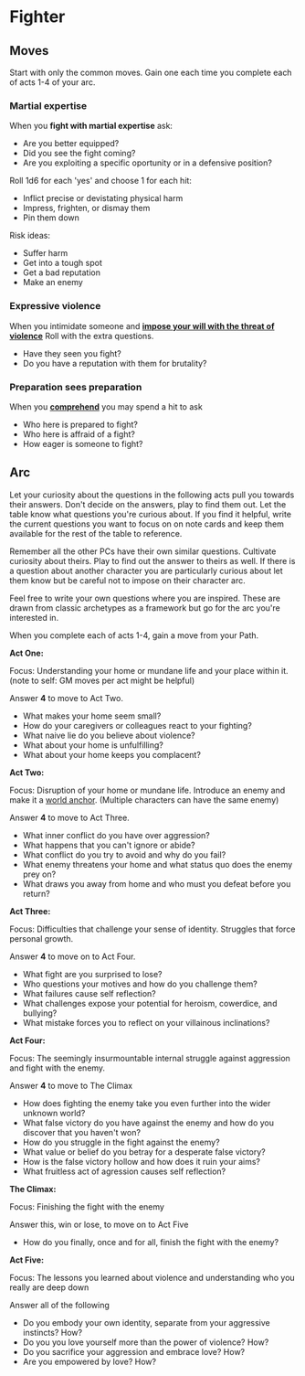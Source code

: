 # Fighter

## Moves

Start with only the common moves. Gain one each time you complete each of acts 1-4 of your arc.

### Martial expertise

When you **fight with martial expertise** ask:

- Are you better equipped?
- Did you see the fight coming?
- Are you exploiting a specific oportunity or in a defensive position?

Roll 1d6 for each 'yes' and choose 1 for each hit:

- Inflict precise or devistating physical harm
- Impress, frighten, or dismay them
- Pin them down

Risk ideas:
- Suffer harm
- Get into a tough spot
- Get a bad reputation
- Make an enemy

### Expressive violence

When you intimidate someone and [**impose your will with the threat of
violence**](../common-moves.md#intimidate-someone) Roll with the extra questions.

- Have they seen you fight?
- Do you have a reputation with them for brutality?

### Preparation sees preparation

When you [**comprehend**](../common-moves.md#comprehend) you may spend a hit to ask

- Who here is prepared to fight?
- Who here is affraid of a fight?
- How eager is someone to fight?

## Arc

Let your curiosity about the questions in the following acts pull you towards their answers. Don't decide on the answers, play to find them out. Let the table know what questions you're curious about. If you find it helpful, write the current questions you want to focus on on note cards and keep them available for the rest of the table to reference.

Remember all the other PCs have their own similar questions. Cultivate curiosity about theirs. Play to find out the answer to theirs as well.
If there is a question about another character you are particularly curious about let them know but be careful not to impose on their character arc.

Feel free to write your own questions where you are inspired. These are drawn from classic archetypes as a framework but go for the arc you're interested in.

When you complete each of acts 1-4, gain a move from your Path.

**Act One:**

Focus: Understanding your home or mundane life and your place within it. (note to self: GM moves per act might be helpful)

Answer **4** to move to Act Two.
* What makes your home seem small?
* How do your caregivers or colleagues react to your fighting? 
* What naive lie do you believe about violence?
* What about your home is unfulfilling?
* What about your home keeps you complacent?

**Act Two:**

Focus: Disruption of your home or mundane life. Introduce an enemy and make it a [world anchor](../setting-the-setting.md#world-anchor). (Multiple characters can have the same enemy)

Answer **4** to move to Act Three.
* What inner conflict do you have over aggression?
* What happens that you can't ignore or abide?
* What conflict do you try to avoid and why do you fail?
* What enemy threatens your home and what status quo does the enemy prey on?
* What draws you away from home and who must you defeat before you return?

**Act Three:**

Focus: Difficulties that challenge your sense of identity. Struggles that force personal growth.

Answer **4** to move on to Act Four.
* What fight are you surprised to lose?
* Who questions your motives and how do you challenge them?
* What failures cause self reflection?
* What challenges expose your potential for heroism, cowerdice, and bullying?
* What mistake forces you to reflect on your villainous inclinations?

**Act Four:**

Focus: The seemingly insurmountable internal struggle against aggression and fight with the enemy.

Answer **4** to move to The Climax
* How does fighting the enemy take you even further into the wider unknown world?
* What false victory do you have against the enemy and how do you discover that you haven't won?
* How do you struggle in the fight against the enemy?
* What value or belief do you betray for a desperate false victory?
* How is the false victory hollow and how does it ruin your aims?
* What fruitless act of agression causes self reflection?

**The Climax:**

Focus: Finishing the fight with the enemy

Answer this, win or lose, to move on to Act Five
* How do you finally, once and for all, finish the fight with the enemy?

**Act Five:**

Focus: The lessons you learned about violence and understanding who you really are deep down

Answer all of the following
* Do you embody your own identity, separate from your aggressive instincts? How?
* Do you you love yourself more than the power of violence? How?
* Do you sacrifice your aggression and embrace love? How?
* Are you empowered by love? How?

